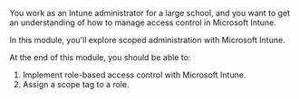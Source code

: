 You work as an Intune administrator for a large school, and you want to get an understanding of how to manage access control in Microsoft Intune.

In this module, you'll explore scoped administration with Microsoft Intune.

At the end of this module, you should be able to:

1. Implement role-based access control with Microsoft Intune.
1. Assign a scope tag to a role.
